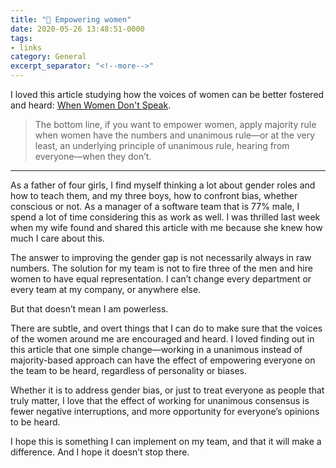 ```yaml
---
title: "🔗 Empowering women"
date: 2020-05-26 13:48:51-0000
tags:
- links
category: General
excerpt_separator: "<!--more-->"
---
```


I loved this article studying how the voices of women can be better fostered and heard: [When Women Don't Speak](https://magazine.byu.edu/article/when-women-dont-speak/).

> The bottom line, if you want to empower women, apply majority rule when women have the numbers and unanimous rule—or at the very least, an underlying principle of unanimous rule, hearing from everyone—when they don’t.

<!--more-->

***

As a father of four girls, I find myself thinking a lot about gender roles and how to teach them, and my three boys, how to confront bias, whether conscious or not. As a manager of a software team that is 77% male, I spend a lot of time considering this as work as well. I was thrilled last week when my wife found and shared this article with me because she knew how much I care about this.

The answer to improving the gender gap is not necessarily always in raw numbers. The solution for my team is not to fire three of the men and hire women to have equal representation. I can’t change every department or every team at my company, or anywhere else.

But that doesn’t mean I am powerless.

There are subtle, and overt things that I can do to make sure that the voices of the women around me are encouraged and heard. I loved finding out in this article that one simple change—working in a unanimous instead of majority-based approach can have the effect of empowering everyone on the team to be heard, regardless of personality or biases.

Whether it is to address gender bias, or just to treat everyone as people that truly matter, I love that the effect of working for unanimous consensus is fewer negative interruptions, and more opportunity for everyone’s opinions to be heard.

I hope this is something I can implement on my team, and that it will make a difference. And I hope it doesn’t stop there.